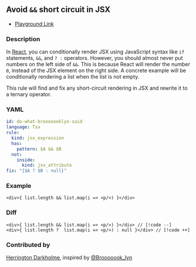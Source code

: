 ## Avoid `&&` short circuit in JSX <Badge type="tip" text="Has Fix" />

* [Playground Link](/playground.html#eyJtb2RlIjoiQ29uZmlnIiwibGFuZyI6InRzeCIsInF1ZXJ5IjoiY29uc29sZS5sb2coJE1BVENIKSIsInJld3JpdGUiOiJsb2dnZXIubG9nKCRNQVRDSCkiLCJjb25maWciOiJpZDogZG8td2hhdC1icm9vb29vb2tseW4tc2FpZFxubGFuZ3VhZ2U6IFRzeFxuc2V2ZXJpdHk6IGVycm9yXG5ydWxlOlxuICBraW5kOiBqc3hfZXhwcmVzc2lvblxuICBoYXM6XG4gICAgcGF0dGVybjogJEEgJiYgJEJcbiAgbm90OlxuICAgIGluc2lkZTpcbiAgICAgIGtpbmQ6IGpzeF9hdHRyaWJ1dGVcbmZpeDogXCJ7JEEgPyAkQiA6IG51bGx9XCIiLCJzb3VyY2UiOiI8ZGl2PntcbiAgbnVtICYmIDxkaXYvPlxufTwvZGl2PiJ9)

### Description

In [React](https://react.dev/learn/conditional-rendering), you can conditionally render JSX using JavaScript syntax like `if` statements, `&&`, and `? :` operators.
However, you should almost never put numbers on the left side of `&&`. This is because React will render the number `0`, instead of the JSX element on the right side. A concrete example will be conditionally rendering a list when the list is not empty.

This rule will find and fix any short-circuit rendering in JSX and rewrite it to a ternary operator.


### YAML

```yaml
id: do-what-brooooooklyn-said
language: Tsx
rule:
  kind: jsx_expression
  has:
    pattern: $A && $B
  not:
    inside:
      kind: jsx_attribute
fix: "{$A ? $B : null}"
```

### Example

<!-- highlight matched code in curly-brace {lineNum} -->
```tsx {1}
<div>{ list.length && list.map(i => <p/>) }</div>
```

### Diff
<!-- use // [!code --] and // [!code ++] to annotate diff -->
```tsx
<div>{ list.length && list.map(i => <p/>) }</div> // [!code --]
<div>{ list.length ?  list.map(i => <p/>) : null }</div> // [!code ++]
```

### Contributed by
[Herrington Darkholme](https://twitter.com/hd_nvim), inspired by [@Brooooook_lyn](https://twitter.com/Brooooook_lyn/status/1666637274757595141)
